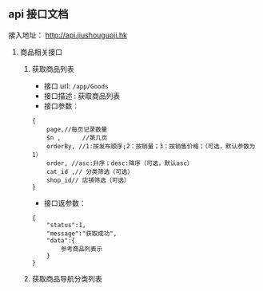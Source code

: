## api 接口文档

接入地址： http://api.jiushouguoji.hk

1. 商品相关接口
    1. 获取商品列表
        * 接口 url: `/app/Goods`
        * 接口描述 : 获取商品列表
        * 接口参数：
        
        ```
        {
            page,//每页记录数量
            $n ,      //第几页
            orderBy, //1:按发布顺序;2：按销量；3：按销售价格；（可选，默认参数为1）
            order, //asc:升序；desc:降序（可选，默认asc）
            cat_id ,// 分类筛选（可选）
            shop_id// 店铺筛选（可选）
        }
        ```
        * 接口返参数：
        
        ```
        {
            "status":1,
            "message":"获取成功",
            "data":{
                参考商品列表示
            } 
        }
        ```
    2. 获取商品导航分类列表
        


